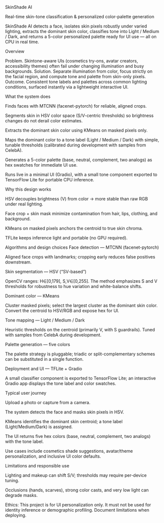 SkinShade AI

Real-time skin-tone classification & personalized color-palette generation

SkinShade AI detects a face, isolates skin pixels robustly under varied lighting, extracts the dominant skin color, classifies tone into Light / Medium / Dark, and returns a 5-color personalized palette ready for UI use — all on CPU in real time.

Overview

Problem. Skintone-aware UIs (cosmetics try-ons, avatar creators, accessibility themes) often fail under changing illumination and busy backgrounds.
Solution. Separate illumination from color, focus strictly on the facial region, and compute tone and palette from skin-only pixels.
Outcome. Consistent tone labels and palettes across common lighting conditions, surfaced instantly via a lightweight interactive UI.

What the system does

Finds faces with MTCNN (facenet-pytorch) for reliable, aligned crops.

Segments skin in HSV color space (S/V-centric thresholds) so brightness changes do not derail color estimates.

Extracts the dominant skin color using KMeans on masked pixels only.

Maps the dominant color to a tone label (Light / Medium / Dark) with simple, tunable thresholds (calibrated during development with samples from CelebA).

Generates a 5-color palette (base, neutral, complement, two analogs) as hex swatches for immediate UI use.

Runs live in a minimal UI (Gradio), with a small tone component exported to TensorFlow Lite for portable CPU inference.

Why this design works

HSV decouples brightness (V) from color → more stable than raw RGB under real lighting.

Face crop + skin mask minimize contamination from hair, lips, clothing, and background.

KMeans on masked pixels anchors the centroid to true skin chroma.

TFLite keeps inference light and portable (no GPU required).

Algorithms and design choices
Face detection — MTCNN (facenet-pytorch)

Aligned face crops with landmarks; cropping early reduces false positives downstream.

Skin segmentation — HSV (“SV-based”)

OpenCV ranges: H∈[0,179], S,V∈[0,255]. The method emphasizes S and V thresholds for robustness to hue variation and white-balance shifts.

Dominant color — KMeans

Cluster masked pixels; select the largest cluster as the dominant skin color. Convert the centroid to HSV/RGB and expose hex for UI.

Tone mapping — Light / Medium / Dark

Heuristic thresholds on the centroid (primarily V, with S guardrails). Tuned with samples from CelebA during development.

Palette generation — five colors

The palette strategy is pluggable; triadic or split-complementary schemes can be substituted in a single function.

Deployment and UI — TFLite + Gradio

A small classifier component is exported to TensorFlow Lite; an interactive Gradio app displays the tone label and color swatches.

Typical user journey

Upload a photo or capture from a camera.

The system detects the face and masks skin pixels in HSV.

KMeans identifies the dominant skin centroid; a tone label (Light/Medium/Dark) is assigned.

The UI returns five hex colors (base, neutral, complement, two analogs) with the tone label.

Use cases include cosmetics shade suggestions, avatar/theme personalization, and inclusive UI color defaults.

Limitations and responsible use

Lighting and makeup can shift S/V; thresholds may require per-device tuning.

Occlusions (hands, scarves), strong color casts, and very low light can degrade masks.

Ethics: This project is for UI personalization only. It must not be used for identity inference or demographic profiling. Document limitations when deploying.
